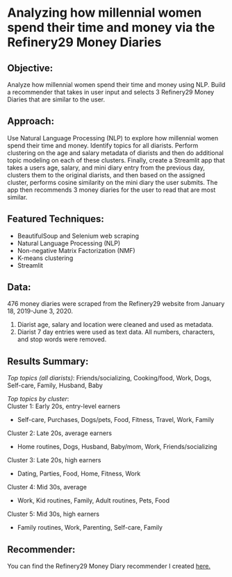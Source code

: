 # Analyzing how millennial women spend their time and money via the Refinery29 Money Diaries

## **Objective:**  
Analyze how millennial women spend their time and money using NLP. Build a recommender that takes in user input and selects 3 Refinery29 Money Diaries that are similar to the user.

## **Approach:**
Use Natural Language Processing (NLP) to explore how millennial women spend their time and money. Identify topics for all diarists. Perform clustering on the age and salary metadata of diarists and then do additional topic modeling on each of these clusters.  Finally, create a Streamlit app that takes a users age, salary, and mini diary entry from the previous day, clusters them to the original diarists, and then based on the assigned cluster, performs cosine similarity on the mini diary the user submits. The app then recommends 3 money diaries for the user to read that are most similar.

## **Featured Techniques:**
- BeautifulSoup and Selenium web scraping
- Natural Language Processing (NLP)
- Non-negative Matrix Factorization (NMF)
- K-means clustering
- Streamlit

## **Data:**
476 money diaries were scraped from the Refinery29 website from January 18, 2019-June 3, 2020.
1. Diarist age, salary and location were cleaned and used as metadata.
2. Diarist 7 day entries were used as text data. All numbers, characters, and stop words were removed.

## **Results Summary:**
*Top topics (all diarists)*: Friends/socializing, Cooking/food, Work, Dogs, Self-care, Family, Husband, Baby

*Top topics by cluster*:  
Cluster 1: Early 20s, entry-level earners
- Self-care, Purchases, Dogs/pets, Food, Fitness, Travel, Work, Family

Cluster 2: Late 20s, average earners
- Home routines, Dogs, Husband, Baby/mom, Work, Friends/socializing

Cluster 3: Late 20s, high earners
- Dating, Parties, Food, Home, Fitness, Work

Cluster 4: Mid 30s, average
- Work, Kid routines, Family, Adult routines, Pets, Food

Cluster 5: Mid 30s, high earners  
- Family routines, Work, Parenting, Self-care, Family

## **Recommender:**
You can find the Refinery29 Money Diary recommender I created [here.](https://polar-scrubland-83619.herokuapp.com) 
